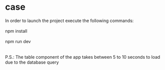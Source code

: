 # case

In order to launch the project execute the following commands:\
\
 npm install\
 \
 npm run dev
\
\
\
P.S.: The table component of the app takes between 5 to 10 seconds to load due to the database query
